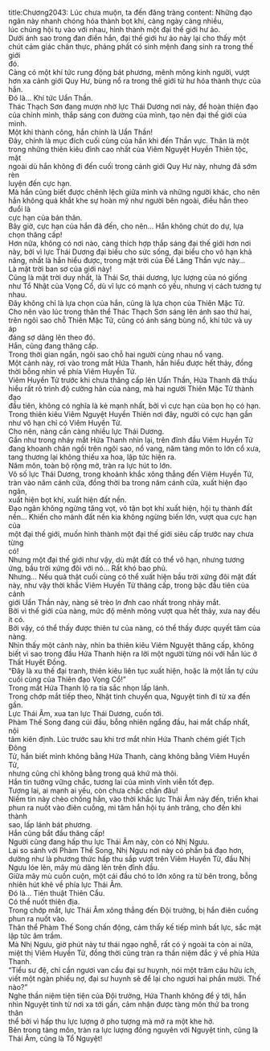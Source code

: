 title:Chương2043: Lúc chưa muộn, ta đến đăng tràng
content:
Những đạo ngân này nhanh chóng hóa thành bọt khí, càng ngày càng nhiều,<br>lúc chúng hội tụ vào với nhau, hình thành một đại thế giới hư ảo.<br>Dưới ánh sao trong đan điền hắn, đại thế giới hư ảo này lại cho thấy một<br>chút cảm giác chân thực, phảng phất có sinh mệnh đang sinh ra trong thế giới<br>đó.<br>Càng có một khí tức rung động bát phương, mênh mông kinh người, vượt<br>hơn xa cảnh giới Quy Hư, bùng nổ ra trong thế giới từ hư hóa thành thực của<br>hắn.<br>Đó là… Khí tức Uẩn Thần.<br>Thác Thạch Sơn đang mượn nhờ lực Thái Dương nơi này, để hoàn thiện đạo<br>của chính mình, thắp sáng con đường của mình, tạo nên đại thế giới của mình.<br>Một khi thành công, hắn chính là Uẩn Thần!<br>Đây, chính là mục đích cuối cùng của hắn khi đến Thần vực. Thân là một<br>trong những thiên kiêu đỉnh cao nhất của Viêm Nguyệt Huyền Thiên tộc, mặt<br>ngoài dù hắn không đi đến cuối trong cảnh giới Quy Hư này, nhưng đã sớm rèn<br>luyện đến cực hạn.<br>Mà hắn cũng biết được chênh lệch giữa mình và những người khác, cho nên<br>hắn không quá khắt khe sự hoàn mỹ như người bên ngoài, điều hắn theo đuổi là<br>cực hạn của bản thân.<br>Bây giờ, cực hạn của hắn đã đến, cho nên… Hắn không chút do dự, lựa<br>chọn thăng cấp!<br>Hơn nữa, không có nơi nào, càng thích hợp thắp sáng đại thế giới hơn nơi<br>này, bởi vì lực Thái Dương đại biểu cho sức sống, đại biểu cho vô hạn khả<br>năng, nhất là hắn hiểu được, trong mặt trời của Đế Lăng Thần vực này…<br>Là mặt trời ban sơ của giới này!<br>Cũng là mặt trời duy nhất, là Thái Sơ, thái dương, lực lượng của nó giống<br>như Tổ Nhật của Vọng Cổ, dù vĩ lực có mạnh có yếu, nhưng vị cách tương tự<br>nhau.<br>Đây không chỉ là lựa chọn của hắn, cũng là lựa chọn của Thiên Mặc Tử.<br>Cho nên vào lúc trong thân thể Thác Thạch Sơn sáng lên ánh sao thứ hai,<br>trên ngôi sao chỗ Thiên Mặc Tử, cũng có ánh sáng bùng nổ, khí tức và uy áp<br>đáng sợ dâng lên theo đó.<br>Hắn, cũng đang thăng cấp.<br>Trong thời gian ngắn, ngôi sao chỗ hai người cùng nhau nổ vang.<br>Một cảnh này, rơi vào trong mắt Hứa Thanh, hắn hiểu được hết thảy, đồng<br>thời bỗng nhìn về phía Viêm Huyền Tử.<br>Viêm Huyền Tử trước khi chưa thăng cấp lên Uẩn Thần, Hứa Thanh đã thấu<br>hiểu rất rõ trình độ cường hãn của nàng, mà hai người Thiên Mặc Tử thành đạo<br>đầu tiên, không có nghĩa là kẻ mạnh nhất, bởi vì cực hạn của bọn họ có hạn.<br>Trong thiên kiêu Viêm Nguyệt Huyền Thiên nơi đây, người có cực hạn gần<br>như vô hạn chỉ có Viêm Huyền Tử.<br>Cho nên, nàng cần càng nhiều lực Thái Dương.<br>Gần như trong nháy mắt Hứa Thanh nhìn lại, trên đỉnh đầu Viêm Huyền Tử<br>đang khoanh chân ngồi trên ngôi sao, nổ vang, năm tàng môn to lớn cổ xưa,<br>tang thương lại không thiếu xa hoa, lập tức hiện ra.<br>Năm môn, toàn bộ rộng mở, tràn ra lực hút to lớn.<br>Vô số lực Thái Dương, trong khoảnh khắc xông thẳng đến Viêm Huyền Tử,<br>tràn vào năm cánh cửa, đồng thời ba trong năm cánh cửa, xuất hiện đạo ngân,<br>xuất hiện bọt khí, xuất hiện đất nền.<br>Đạo ngân không ngừng tăng vọt, vô tận bọt khí xuất hiện, hội tụ thành đất<br>nền… Khiến cho mảnh đất nền kia không ngừng biến lớn, vượt qua cực hạn của<br>một đại thế giới, muốn hình thành một đại thế giới siêu cấp trước nay chưa từng<br>có!<br>Nhưng một đại thế giới như vậy, dù mặt đất có thể vô hạn, nhưng tương<br>ứng, bầu trời xứng đôi với nó… Rất khó bao phủ.<br>Nhưng… Nếu quả thật cuối cùng có thể xuất hiện bầu trời xứng đôi mặt đất<br>này, như vậy thời khắc Viêm Huyền Tử thăng cấp, trong bậc đầu tiên của cảnh<br>giới Uẩn Thần này, nàng sẽ trèo l*n đ*nh cao nhất trong nháy mắt.<br>Bởi vì thế giới của nàng, mức độ mênh mông vượt qua hết thảy, xưa nay đều<br>ít có.<br>Bởi vậy, có thể thấy được thiên tư của nàng, có thể thấy được quyết tâm của<br>nàng.<br>Nhìn thấy một cảnh này, nhìn ba thiên kiêu Viêm Nguyệt thăng cấp, không<br>biết vì sao trong đầu Hứa Thanh hiện ra lời một người từng nói với hắn lúc ở<br>Thất Huyết Đồng.<br>“Đây là xu thế đại tranh, thiên kiêu liên tục xuất hiện, hoặc là một lần tự cứu<br>cuối cùng của Thiên đạo Vọng Cổ!”<br>Trong mắt Hứa Thanh lộ ra tia sắc nhọn lấp lánh.<br>Trong chớp mắt tiếp theo, Nhật tinh chuyển qua, Nguyệt tinh đi từ xa đến<br>gần.<br>Lực Thái Âm, xua tan lực Thái Dương, cuốn tới.<br>Phàm Thế Song đang cúi đầu, bỗng nhiên ngẩng đầu, hai mắt chấp nhất, nội<br>tâm kiên định. Lúc trước sau khi trơ mắt nhìn Hứa Thanh chém giết Tịch Đông<br>Tử, hắn biết mình không bằng Hứa Thanh, càng không bằng Viêm Huyền Tử,<br>nhưng cũng chỉ không bằng trong quá khứ mà thôi.<br>Hắn tin tưởng vững chắc, tương lai của mình vĩnh viễn tốt đẹp.<br>Tương lai, ai mạnh ai yếu, còn chưa chắc chắn đâu!<br>Niềm tin này chèo chống hắn, vào thời khắc lực Thái Âm này đến, triển khai<br>phun ra nuốt vào điên cuồng, mi tâm hắn hội tụ ánh trăng, cho đến khi thành<br>sao, lấp lánh bát phương.<br>Hắn cũng bắt đầu thăng cấp!<br>Người cũng đang hấp thu lực Thái Âm này, còn có Nhị Ngưu.<br>Lại so sánh với Phàm Thế Song, Nhị Ngưu nơi này có phần bá đạo hơn,<br>dường như là phương thức hấp thu sắp vượt trên Viêm Huyền Tử, đầu Nhị<br>Ngưu lóe lên, mây mù dâng lên trên đỉnh đầu.<br>Giữa mây mù cuồn cuộn, một cái đầu chó to lớn xông ra từ bên trong, bỗng<br>nhiên hút khẽ về phía lực Thái Âm.<br>Đó là… Tiên thuật Thiên Cẩu.<br>Có thể nuốt thiên địa.<br>Trong chớp mắt, lực Thái Âm xông thẳng đến Đội trưởng, bị hắn điên cuồng<br>phun ra nuốt vào.<br>Thân thể Phàm Thế Song chấn động, cảm thấy kế tiếp mình bất lực, sắc mặt<br>lập tức âm trầm.<br>Mà Nhị Ngưu, giờ phút này tư thái ngạo nghễ, rất có ý ngoài ta còn ai nữa,<br>miệt thị Viêm Huyền Tử, đồng thời cũng tràn ra thần niệm đắc ý về phía Hứa<br>Thanh.<br>“Tiểu sư đệ, chỉ cần ngươi van cầu đại sư huynh, nói một trăm câu hữu ích,<br>viết một ngàn phiếu nợ, đại sư huynh sẽ để lại cho ngươi hai phần mười. Thế<br>nào?”<br>Nghe thần niệm tiện tiện của Đội trưởng, Hứa Thanh không để ý tới, hắn<br>nhìn Nguyệt tinh từ nơi xa tới gần, cảm nhận được tàng môn thứ ba trong thân<br>thể bởi vì hấp thu lực lượng ở pho tượng mà mở ra một khe hở.<br>Bên trong tàng môn, tràn ra lực lượng đồng nguyên với Nguyệt tinh, cũng là<br>Thái Âm, cũng là Tổ Nguyệt!
